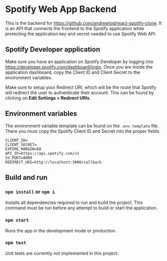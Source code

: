 # Spotify Web App Backend
This is the backend for https://github.com/andrewlod/react-spotify-clone. It is an API that connects the frontend to the Spotify application while protecting the application key and secret needed to use Spotify Web API.

## Spotify Developer application
Make sure you have an application on Spotify Developer by logging into https://developer.spotify.com/dashboard/login. Once you are inside the application dashboard, copy the Client ID and Client Secret to the environment variables.

Make sure to setup your Redirect URI, which will be the route that Spotify will redirect the user to authenticate their account. This can be found by clicking on **Edit Settings > Redirect URIs**.

## Environment variables
The environment variable template can be found on the `.env.template` file. There you must copy the Spotify Client ID and Secret into the proper fields.
```env
CLIENT_ID=
CLIENT_SECRET=
EXPIRE_MARGIN=60
API_IP=https://api.spotify.com/v1
SV_PORT=8000
REDIRECT_URI=http://localhost:3000/callback
```
## Build and run
### `npm install` or `npm i`

Installs all dependencies required to run and build the project. This command must be run before any attempt to build or start the application.

### `npm start`

Runs the app in the development mode or production.

### `npm test`

Unit tests are currently not implemented in this project.